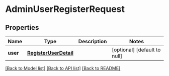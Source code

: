# AdminUserRegisterRequest

## Properties
Name | Type | Description | Notes
------------ | ------------- | ------------- | -------------
**user** | [**RegisterUserDetail**](RegisterUserDetail.md) |  | [optional] [default to null]

[[Back to Model list]](../README.md#documentation-for-models) [[Back to API list]](../README.md#documentation-for-api-endpoints) [[Back to README]](../README.md)


